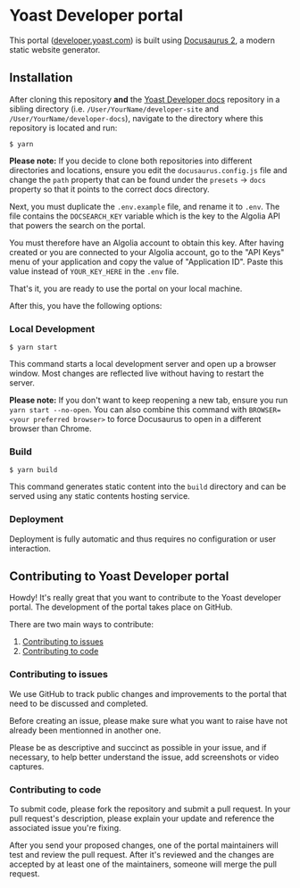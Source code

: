# Yoast Developer portal

This portal ([developer.yoast.com](https://developer.yoast.com/)) is built using [Docusaurus 2](https://v2.docusaurus.io/), a modern static website generator.

## Installation

After cloning this repository **and** the [Yoast Developer docs](https://github.com/yoast/developer-docs/) repository in a sibling directory (i.e. `/User/YourName/developer-site` and `/User/YourName/developer-docs`), navigate to the directory where this repository is located and run:

```
$ yarn
```

**Please note:** If you decide to clone both repositories into different directories and locations, ensure you edit the `docusaurus.config.js` file and change the `path` property that can be found under the `presets` -> `docs` property so that it points to the correct docs directory. 


Next, you must duplicate the `.env.example` file, and rename it to `.env`. The file contains the `DOCSEARCH_KEY` variable which is the key to the Algolia API that powers the search on the portal.

You must therefore have an Algolia account to obtain this key. After having created or you are connected to your Algolia account, go to the "API Keys" menu of your application and copy the value of "Application ID". Paste this value instead of `YOUR_KEY_HERE` in the `.env` file.

That's it, you are ready to use the portal on your local machine.


After this, you have the following options:

### Local Development

```
$ yarn start
```

This command starts a local development server and open up a browser window. Most changes are reflected live without having to restart the server.

**Please note:** If you don't want to keep reopening a new tab, ensure you run `yarn start --no-open`. You can also combine this command with `BROWSER=<your preferred browser>` to force Docusaurus to open in a different browser than Chrome.

### Build

```
$ yarn build
```

This command generates static content into the `build` directory and can be served using any static contents hosting service.

### Deployment

Deployment is fully automatic and thus requires no configuration or user interaction.


## Contributing to Yoast Developer portal
Howdy! It's really great that you want to contribute to the Yoast developer portal. The development of the portal takes place on GitHub.

There are two main ways to contribute:
1. [Contributing to issues](#contributing-to-issues)
2. [Contributing to code](#contributing-to-code)

### Contributing to issues
We use GitHub to track public changes and improvements to the portal that need to be discussed and completed. 

Before creating an issue, please make sure what you want to raise have not already been mentionned in another one.

Please be as descriptive and succinct as possible in your issue, and if necessary, to help better understand the issue, add screenshots or video captures.

### Contributing to code

To submit code, please fork the repository and submit a pull request. In your pull request's description, please explain your update and reference the associated issue you're fixing.

After you send your proposed changes, one of the portal maintainers will test and review the pull request. After it's reviewed and the changes are accepted by at least one of the maintainers, someone will merge the pull request. 
